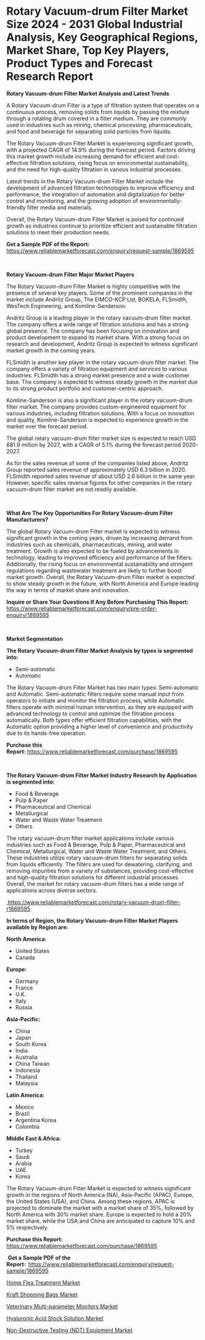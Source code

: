 <p><h1>Rotary Vacuum-drum Filter Market Size 2024 - 2031 Global Industrial Analysis, Key Geographical Regions, Market Share, Top Key Players, Product Types and Forecast Research Report</h1></p><p><strong>Rotary Vacuum-drum Filter Market Analysis and Latest Trends</strong></p>
<p><p>A Rotary Vacuum-drum Filter is a type of filtration system that operates on a continuous process, removing solids from liquids by passing the mixture through a rotating drum covered in a filter medium. They are commonly used in industries such as mining, chemical processing, pharmaceuticals, and food and beverage for separating solid particles from liquids.</p><p>The Rotary Vacuum-drum Filter Market is experiencing significant growth, with a projected CAGR of 14.9% during the forecast period. Factors driving this market growth include increasing demand for efficient and cost-effective filtration solutions, rising focus on environmental sustainability, and the need for high-quality filtration in various industrial processes.</p><p>Latest trends in the Rotary Vacuum-drum Filter Market include the development of advanced filtration technologies to improve efficiency and performance, the integration of automation and digitalization for better control and monitoring, and the growing adoption of environmentally-friendly filter media and materials.</p><p>Overall, the Rotary Vacuum-drum Filter Market is poised for continued growth as industries continue to prioritize efficient and sustainable filtration solutions to meet their production needs.</p></p>
<p><strong>Get a Sample PDF of the Report:&nbsp;</strong> <a href="https://www.reliablemarketforecast.com/enquiry/request-sample/1869595">https://www.reliablemarketforecast.com/enquiry/request-sample/1869595</a></p>
<p>&nbsp;</p>
<p><strong>Rotary Vacuum-drum Filter Major Market Players</strong></p>
<p><p>The Rotary Vacuum-drum Filter Market is highly competitive with the presence of several key players. Some of the prominent companies in the market include Andritz Group, The EIMCO-KCP Ltd, BOKELA, FLSmidth, WesTech Engineering, and Komline-Sanderson.</p><p>Andritz Group is a leading player in the rotary vacuum-drum filter market. The company offers a wide range of filtration solutions and has a strong global presence. The company has been focusing on innovation and product development to expand its market share. With a strong focus on research and development, Andritz Group is expected to witness significant market growth in the coming years.</p><p>FLSmidth is another key player in the rotary vacuum-drum filter market. The company offers a variety of filtration equipment and services to various industries. FLSmidth has a strong market presence and a wide customer base. The company is expected to witness steady growth in the market due to its strong product portfolio and customer-centric approach.</p><p>Komline-Sanderson is also a significant player in the rotary vacuum-drum filter market. The company provides custom-engineered equipment for various industries, including filtration solutions. With a focus on innovation and quality, Komline-Sanderson is expected to experience growth in the market over the forecast period.</p><p>The global rotary vacuum-drum filter market size is expected to reach USD 681.9 million by 2027, with a CAGR of 5.1% during the forecast period 2020-2027.</p><p>As for the sales revenue of some of the companies listed above, Andritz Group reported sales revenue of approximately USD 6.3 billion in 2020. FLSmidth reported sales revenue of about USD 2.6 billion in the same year. However, specific sales revenue figures for other companies in the rotary vacuum-drum filter market are not readily available.</p></p>
<p>&nbsp;</p>
<p><strong>What Are The Key Opportunities For Rotary Vacuum-drum Filter Manufacturers?</strong></p>
<p><p>The global Rotary Vacuum-drum Filter market is expected to witness significant growth in the coming years, driven by increasing demand from industries such as chemicals, pharmaceuticals, mining, and water treatment. Growth is also expected to be fueled by advancements in technology, leading to improved efficiency and performance of the filters. Additionally, the rising focus on environmental sustainability and stringent regulations regarding wastewater treatment are likely to further boost market growth. Overall, the Rotary Vacuum-drum Filter market is expected to show steady growth in the future, with North America and Europe leading the way in terms of market share and innovation.</p></p>
<p><strong>Inquire or Share Your Questions If Any Before Purchasing This Report:</strong> <a href="https://www.reliablemarketforecast.com/enquiry/pre-order-enquiry/1869595">https://www.reliablemarketforecast.com/enquiry/pre-order-enquiry/1869595</a></p>
<p>&nbsp;</p>
<p><strong>Market Segmentation</strong></p>
<p><strong>The Rotary Vacuum-drum Filter Market Analysis by types is segmented into:</strong></p>
<p><ul><li>Semi-automatic</li><li>Automatic</li></ul></p>
<p><p>The Rotary Vacuum-drum Filter Market has two main types: Semi-automatic and Automatic. Semi-automatic filters require some manual input from operators to initiate and monitor the filtration process, while Automatic filters operate with minimal human intervention, as they are equipped with advanced technology to control and optimize the filtration process automatically. Both types offer efficient filtration capabilities, with the Automatic option providing a higher level of convenience and productivity due to its hands-free operation.</p></p>
<p><strong>Purchase this Report:&nbsp;</strong><a href="https://www.reliablemarketforecast.com/purchase/1869595">https://www.reliablemarketforecast.com/purchase/1869595</a></p>
<p>&nbsp;</p>
<p><strong>The Rotary Vacuum-drum Filter Market Industry Research by Application is segmented into:</strong></p>
<p><ul><li>Food & Beverage</li><li>Pulp & Paper</li><li>Pharmaceutical and Chemical</li><li>Metallurgical</li><li>Water and Waste Water Treatment</li><li>Others</li></ul></p>
<p><p>The rotary vacuum-drum filter market applications include various industries such as Food & Beverage, Pulp & Paper, Pharmaceutical and Chemical, Metallurgical, Water and Waste Water Treatment, and Others. These industries utilize rotary vacuum-drum filters for separating solids from liquids efficiently. The filters are used for dewatering, clarifying, and removing impurities from a variety of substances, providing cost-effective and high-quality filtration solutions for different industrial processes. Overall, the market for rotary vacuum-drum filters has a wide range of applications across diverse sectors.</p></p>
<p><a href="https://www.reliablemarketforecast.com/rotary-vacuum-drum-filter-r1869595">&nbsp;https://www.reliablemarketforecast.com/rotary-vacuum-drum-filter-r1869595</a></p>
<p><strong>In terms of Region, the Rotary Vacuum-drum Filter Market Players available by Region are:</strong></p>
<p>
    <p> <strong> North America: </strong>
        <ul>
            <li>United States</li>
            <li>Canada</li>
        </ul>
        </p> 
    <p> <strong> Europe: </strong>
        <ul>
            <li>Germany</li>
            <li>France</li>
            <li>U.K.</li>
            <li>Italy</li>
            <li>Russia</li>
        </ul>
        </p> 
    <p> <strong> Asia-Pacific: </strong>
        <ul>
            <li>China</li>
            <li>Japan</li>
            <li>South Korea</li>
            <li>India</li>
            <li>Australia</li>
            <li>China Taiwan</li>
            <li>Indonesia</li>
            <li>Thailand</li>
            <li>Malaysia</li>
        </ul>
        </p> 
    <p> <strong> Latin America: </strong>
        <ul>
            <li>Mexico</li>
            <li>Brazil</li>
            <li>Argentina Korea</li>
            <li>Colombia</li>
        </ul>
        </p> 
    <p> <strong> Middle East & Africa: </strong>
        <ul>
            <li>Turkey</li>
            <li>Saudi</li>
            <li>Arabia</li>
            <li>UAE</li>
            <li>Korea</li>
        </ul>
    </p>
    </p>
<p><p>The Rotary Vacuum-drum Filter Market is expected to witness significant growth in the regions of North America (NA), Asia-Pacific (APAC), Europe, the United States (USA), and China. Among these regions, APAC is projected to dominate the market with a market share of 35%, followed by North America with 30% market share. Europe is expected to hold a 20% market share, while the USA and China are anticipated to capture 10% and 5% respectively.</p></p>
<p><strong>Purchase this Report: </strong><a href="https://www.reliablemarketforecast.com/purchase/1869595">https://www.reliablemarketforecast.com/purchase/1869595</a></p>
<p>&nbsp;<strong>Get a Sample PDF of the Report:&nbsp;&nbsp;</strong><a href="https://www.reliablemarketforecast.com/enquiry/request-sample/1869595">https://www.reliablemarketforecast.com/enquiry/request-sample/1869595</a></p>
<p><strong></strong></p>
<p><p><a href="https://medium.com/@lottierunte68/global-home-flea-treatment-market-opportunities-and-forecast-for-period-from-2024-to-2031-aafe2a7d4ba5">Home Flea Treatment Market</a></p><p><a href="https://medium.com/@amandaexton567/global-kraft-shopping-bags-market-exploring-market-share-market-trends-and-future-growth-1eb4dff60671">Kraft Shopping Bags Market</a></p><p><a href="https://github.com/ksleyeze/Market-Research-Report-List-1/blob/main/veterinary-multi-parameter-monitors-market.md">Veterinary Multi-parameter Monitors Market</a></p><p><a href="https://medium.com/@codystark63/hyaluronic-acid-stock-solution-market-share-market-analysis-growth-trends-forecasts-for-ba187c80bd9a">Hyaluronic Acid Stock Solution Market</a></p><p><a href="https://github.com/hlspriggs/Market-Research-Report-List-1/blob/main/non-destructive-testing-ndt-equipment-market.md">Non-Destructive Testing (NDT) Equipment Market</a></p></p>